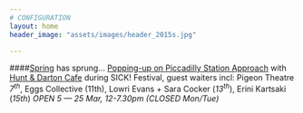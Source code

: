 ```yaml
---
# CONFIGURATION
layout: home
header_image: "assets/images/header_2015s.jpg"

---
```

####[Spring](/current/2015-spring) has sprung… [Popping-up on Piccadilly Station Approach](http://bit.ly/1AQdn9f) with [Hunt & Darton Cafe](/current/2015-spring/h&d) during SICK! Festival, guest waiters incl: Pigeon Theatre *7<sup>th</sup>*, Eggs Collective (11th), Lowri Evans + Sara Cocker (*13<sup>th</sup>*), Erini Kartsaki (*15th*) *OPEN 5 — 25 Mar, 12-7.30pm (CLOSED Mon/Tue)*
